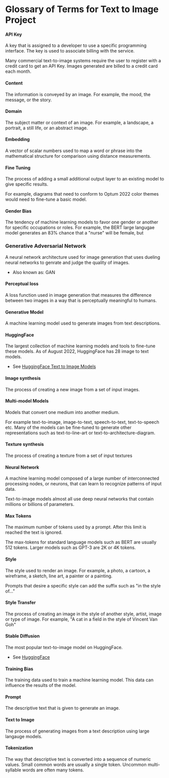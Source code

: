 # Glossary of Terms for Text to Image Project

#### API Key
A key that is assigned to a developer to use a specific programming interface.  The key is used to associate billing with the service.

Many commercial text-to-image systems require the user to register with a credit card to get an API Key.  Images generated are billed to a credit card each month.

#### Content
The information is conveyed by an image.  For example, the mood, the message, or the story.

#### Domain
The subject matter or context of an image.  For example, a landscape, a portrait, a still life, or an abstract image.

#### Embedding
A vector of scalar numbers used to map a word or phrase into the mathematical structure for comparison using distance measurements.

#### Fine Tuning
The process of adding a small additional output layer to an existing model to give specific results.  

For example, diagrams that need to conform to Optum 2022 color themes would need to fine-tune a basic model.

#### Gender Bias

The tendency of machine learning models to favor one gender or another for specific occupations or roles.  For example, the BERT large langugae model generates an 83% chance that a "nurse" will be female, but 

### Generative Adversarial Network

A neural network architecture used for image generation that uses dueling neural networks to genrate and judge the quality of images.

* Also known as: GAN

#### Perceptual loss

A loss function used in image generation that measures the difference between two images in a way that is perceptually meaningful to humans.

#### Generative Model

A machine learning model used to generate images from text descriptions.

#### HuggingFace

The largest collection of machine learning models and tools to fine-tune these models.  As of August 2022, HuggingFace has 28 image to text models.

* See [HuggingFace Text to Image Models](https://huggingface.co/models?pipeline_tag=text-to-image&sort=downloads)

#### Image synthesis

The process of creating a new image from a set of input images.

#### Multi-model Models

Models that convert one medium into another medium.  

For example text-to-image, image-to-text, speech-to-text, text-to-speech etc.  Many of the models can be fine-tuned to generate other representations such as text-to-line-art or text-to-architecture-diagram.

#### Texture synthesis

The process of creating a texture from a set of input textures

#### Neural Network

A machine learning model composed of a large number of interconnected processing nodes, or neurons, that can learn to recognize patterns of input data.

Text-to-image models almost all use deep neural networks that contain millions or billions of parameters.

#### Max Tokens
The maximum number of tokens used by a prompt.  After this limit is reached the text is ignored.

The max-tokens for standard language models such as BERT are usually 512 tokens.  Larger models such as GPT-3 are 2K or 4K tokens.

#### Style

The style used to render an image.  For example, a photo, a cartoon, a wireframe, a sketch, line art, a painter or a painting.

Prompts that desire a specific style can add the suffix such as "in the style of..."

#### Style Transfer

The process of creating an image in the style of another style, artist, image or type of image.  For example, "A cat in a field in the style of Vincent Van Goh"

#### Stable Diffusion

The most popular text-to-image model on HuggingFace.

* See [HuggingFace](https://huggingface.co/CompVis/stable-diffusion-v1-4)

#### Training Bias

The training data used to train a machine learning model.  This data can influence the results of the model.

#### Prompt

The descriptive text that is given to generate an image.

#### Text to Image

The process of generating images from a text description using large langauge models.

#### Tokenization

The way that descriptive text is converted into a sequence of numeric values.  Small common words are usually a single token.  Uncommon multi-syllable words are often many tokens.

<!--
## Sample GPT Prompt
Generate a glossary of terms for an text-to-image project.  For each term, give the definition using a precise, concise, distinct definition that is free of rules.

1. Text-to-image - algorithms that convert textual descriptions into images
2. Deep neural network: a neural network with input, output and at least one hidden layer
3. Style transfer: the process of creating an image in the style of another image
-->